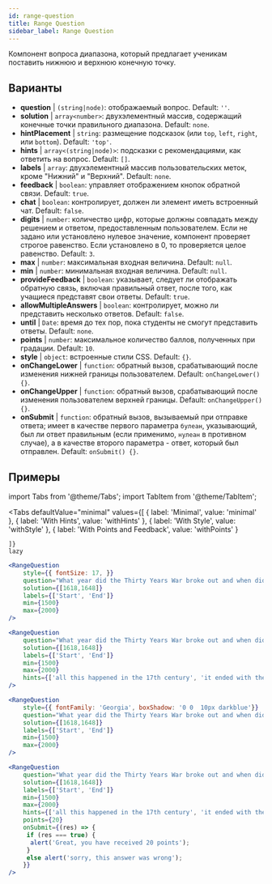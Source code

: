 ```yaml
---
id: range-question
title: Range Question
sidebar_label: Range Question
---
```


Компонент вопроса диапазона, который предлагает ученикам поставить нижнюю и верхнюю конечную точку.

## Варианты

* __question__ | `(string|node)`: отображаемый вопрос. Default: `''`.
* __solution__ | `array<number>`: двухэлементный массив, содержащий конечные точки правильного диапазона. Default: `none`.
* __hintPlacement__ | `string`: размещение подсказок (или `top`, `left`, `right`, или `bottom`). Default: `'top'`.
* __hints__ | `array<(string|node)>`: подсказки с рекомендациями, как ответить на вопрос. Default: `[]`.
* __labels__ | `array`: двухэлементный массив пользовательских меток, кроме "Нижний" и "Верхний". Default: `none`.
* __feedback__ | `boolean`: управляет отображением кнопок обратной связи. Default: `true`.
* __chat__ | `boolean`: контролирует, должен ли элемент иметь встроенный чат. Default: `false`.
* __digits__ | `number`: количество цифр, которые должны совпадать между решением и ответом, предоставленным пользователем. Если не задано или установлено нулевое значение, компонент проверяет строгое равенство. Если установлено в 0, то проверяется целое равенство. Default: `3`.
* __max__ | `number`: максимальная входная величина. Default: `null`.
* __min__ | `number`: минимальная входная величина. Default: `null`.
* __provideFeedback__ | `boolean`: указывает, следует ли отображать обратную связь, включая правильный ответ, после того, как учащиеся представят свои ответы. Default: `true`.
* __allowMultipleAnswers__ | `boolean`: контролирует, можно ли представить несколько ответов. Default: `false`.
* __until__ | `Date`: время до тех пор, пока студенты не смогут представить ответы. Default: `none`.
* __points__ | `number`: максимальное количество баллов, полученных при градации. Default: `10`.
* __style__ | `object`: встроенные стили CSS. Default: `{}`.
* __onChangeLower__ | `function`: обратный вызов, срабатывающий после изменения нижней границы пользователем. Default: `onChangeLower() {}`.
* __onChangeUpper__ | `function`: обратный вызов, срабатывающий после изменения пользователем верхней границы. Default: `onChangeUpper() {}`.
* __onSubmit__ | `function`: обратный вызов, вызываемый при отправке ответа; имеет в качестве первого параметра `булеан`, указывающий, был ли ответ правильным (если применимо, `нулеан` в противном случае), а в качестве второго параметра - ответ, который был отправлен. Default: `onSubmit() {}`.


## Примеры

import Tabs from '@theme/Tabs';
import TabItem from '@theme/TabItem';

<Tabs
    defaultValue="minimal"
    values={[
        { label: 'Minimal', value: 'minimal' },
        { label: 'With Hints', value: 'withHints' },
        { label: 'With Style', value: 'withStyle' },
        { label: 'With Points and Feedback', value: 'withPoints' }
        
    ]}
    lazy
>

<TabItem value="minimal">

```jsx live
<RangeQuestion
    style={{ fontSize: 17, }}
    question="What year did the Thirty Years War broke out and when did it?"
    solution={[1618,1648]}
    labels={['Start', 'End']}
    min={1500}
    max={2000}
/>
```

</TabItem>

<TabItem value="withHints">

```jsx live
<RangeQuestion
    question="What year did the Thirty Years War broke out and when did it?"
    solution={[1618,1648]}
    labels={['Start', 'End']}
    min={1500}
    max={2000}
    hints={['all this happened in the 17th century', 'it ended with the Peace of Westphalia in 1648']}
/>
```

</TabItem>

<TabItem value="withStyle">

```jsx live
<RangeQuestion
    style={{ fontFamily: 'Georgia', boxShadow: '0 0  10px darkblue'}}
    question="What year did the Thirty Years War broke out and when did it?"
    solution={[1618,1648]}
    labels={['Start', 'End']}
    min={1500}
    max={2000}
/>
```

</TabItem>

<TabItem value="withPoints">

```jsx live
<RangeQuestion
    question="What year did the Thirty Years War broke out and when did it?"
    solution={[1618,1648]}
    labels={['Start', 'End']}
    min={1500}
    max={2000}
    hints={['all this happened in the 17th century', 'it ended with the Peace of Westphalia in 1648']}
    points={20}
    onSubmit={(res) => {
     if (res === true) {
      alert('Great, you have received 20 points');
     }
     else alert('sorry, this answer was wrong');
    }}
/>
```

</TabItem>

</Tabs>
